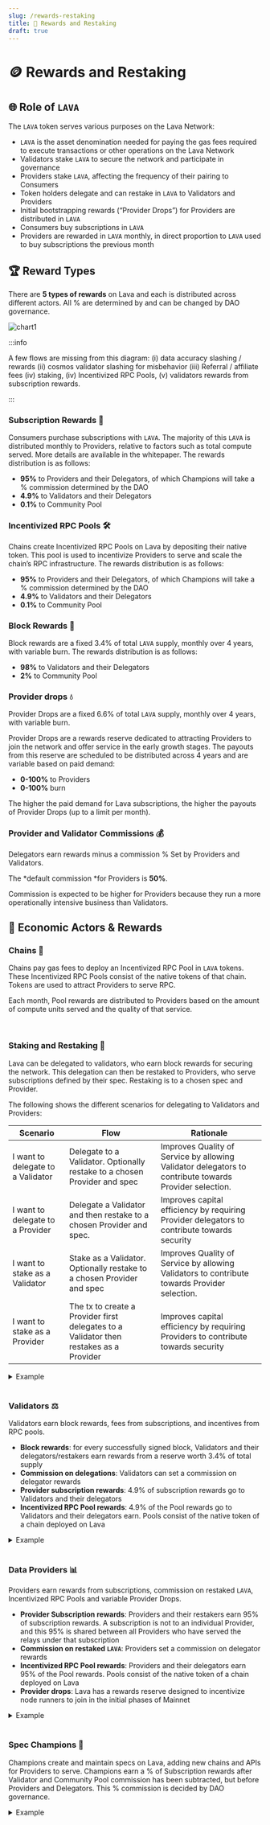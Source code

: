 ```yaml
---
slug: /rewards-restaking
title: 🛒 Rewards and Restaking
draft: true
---
```


# 🪙 Rewards and Restaking
## 🌐 Role of `LAVA`

The `LAVA` token serves various purposes on the Lava Network:
- `LAVA` is the asset denomination needed for paying the gas fees required to execute transactions or other operations on the Lava Network
- Validators stake `LAVA` to secure the network and participate in governance 
- Providers stake `LAVA`, affecting the frequency of their pairing to Consumers
- Token holders delegate and can restake in `LAVA` to Validators and Providers
- Initial bootstrapping rewards (“Provider Drops”) for Providers are distributed in `LAVA`
- Consumers buy subscriptions in `LAVA`
- Providers are rewarded in `LAVA` monthly, in direct proportion to `LAVA` used to buy subscriptions the previous month

## 🏆 Reward Types
There are **5 types of rewards** on Lava and each is distributed across different actors. All % are determined by and can be changed by DAO governance.

![chart1](/img/tokenomics/chart1.png)


:::info

A few flows are missing from this diagram: (i) data accuracy slashing / rewards (ii) cosmos validator slashing for misbehavior (iii) Referral / affiliate fees (iv) staking, (iv) Incentivized RPC Pools, (v) validators rewards from subscription rewards.

:::


### Subscription Rewards 💼
 
Consumers purchase subscriptions with `LAVA`. The majority of this `LAVA` is distributed monthly to Providers, relative to factors such as total compute served. More details are available in the whitepaper. The rewards distribution is as follows:
- **95%** to Providers and their Delegators, of which Champions will take a % commission determined by the DAO
- **4.9%** to Validators and their Delegators 
- **0.1%** to Community Pool 

### Incentivized RPC Pools 🛠️

Chains create Incentivized RPC Pools on Lava by depositing their native token. This pool is used to incentivize Providers to serve and scale the chain’s RPC infrastructure. The rewards distribution is as follows:
- **95%** to Providers and their Delegators, of which Champions will take a % commission determined by the DAO
- **4.9%** to Validators and their Delegators 
- **0.1%** to Community Pool 

### Block Rewards 🥇
    
Block rewards are a fixed 3.4% of total `LAVA` supply, monthly over 4 years, with variable burn. The rewards distribution is as follows:

- **98%** to Validators and their Delegators 
- **2%** to Community Pool


### Provider drops 💧

Provider Drops are a fixed 6.6% of total `LAVA` supply, monthly over 4 years, with variable burn. 

Provider Drops are a rewards reserve dedicated to attracting Providers to join the network and offer service in the early growth stages. The payouts from this reserve are scheduled to be distributed across 4 years and are variable based on paid demand: 
- **0-100%** to Providers
- **0-100%** burn

The higher the paid demand for Lava subscriptions, the higher the payouts of Provider Drops (up to a limit per month).


### Provider and Validator Commissions 💰

Delegators earn rewards minus a commission % Set by Providers and Validators. 

The *default commission *for Providers is **50%**.

Commission is expected to be higher for Providers because they run a more operationally intensive business than Validators.




## 👤 Economic Actors & Rewards

### Chains 🔗
Chains pay gas fees to deploy an Incentivized RPC Pool in `LAVA` tokens. These Incentivized RPC Pools consist of the native tokens of that chain. Tokens are used to attract Providers to serve RPC. 

Each month, Pool rewards are distributed to Providers based on the amount of compute units served and the quality of that service. 

<br />

### Staking and Restaking 🔄

Lava can be delegated to validators, who earn block rewards for securing the network. This delegation can then be restaked to Providers, who serve subscriptions defined by their spec. Restaking is to a chosen spec and Provider. 

The following shows the different scenarios for delegating to Validators and Providers:

| Scenario                      | Flow                                                    | Rationale                                                                              |
|-------------------------------|---------------------------------------------------------|----------------------------------------------------------------------------------------|
| I want to delegate to a Validator | Delegate to a Validator. Optionally restake to a chosen Provider and spec | Improves Quality of Service by allowing Validator delegators to contribute towards Provider selection. |
| I want to delegate to a Provider | Delegate a Validator and then restake to a chosen Provider and spec. | Improves capital efficiency by requiring Provider delegators to contribute towards security |
| I want to stake as a Validator | Stake as a Validator. Optionally restake to a chosen Provider and spec | Improves Quality of Service by allowing Validators to contribute towards Provider selection. |
| I want to stake as a Provider | The tx to create a Provider first delegates to a Validator then restakes as a Provider | Improves capital efficiency by requiring Providers to contribute towards security |


<details>
<summary> Example </summary>

Staking to a Validator Scenario #1: Validator has staked a minimum of 100 `LAVA` and a user wants to delegate. The Delegator can stake `LAVA` solely to the Validator, without obligation to restake to a Provider. 

Staking to a spec Scenario #2: Provider has staked a minimum of 100 `LAVA` and a user wants to delegate to the Provider’s Dymension RPC spec to earn a share of their rewards for serving Dymension RPC. Delegator is required to first delegate to a Validator. No additional capital is required but the delegation can be restaked to a spec, meaning greater risk but higher rewards (Provider rewards to Delegators). 
</details>

<br />

### Validators ⚖️

Validators earn block rewards, fees from subscriptions, and incentives from RPC pools.

- **Block rewards**: for every successfully signed block, Validators and their delegators/restakers earn rewards from a reserve worth 3.4% of total supply 
- **Commission on delegations**: Validators can set a commission on delegator rewards
- **Provider subscription rewards**: 4.9% of subscription rewards go to Validators and their delegators
- **Incentivized RPC Pool rewards**: 4.9% of the Pool rewards go to Validators and their delegators earn. Pools consist of the native token of a chain deployed on Lava


<details>
<summary> Example </summary>

Validator has staked a minimum of 100 `LAVA`. A user delegates 50 `LAVA` to the Validator i.e. Validator has 66.6% of stake and delegator has 33.3%. 
Consider a scenario where the block reward is 1000 `LAVA` and commission is 5%. 

98% (980 `LAVA`) of Block rewards go to Validators and delegators. 2% goes to the Community Pool (20 `LAVA`). 

Of the 980 `LAVA`, the Validator gets (980*0.66) + (980*0.33*0.05) in rewards i.e. 668.85 `LAVA`. Delegators would get 311.15 `LAVA`. 

Additionally, if there is an Incentivized RPC Pool of 1000 TOKEN or a Subscription pool of 1000 `LAVA`, Providers and their delegators would get 95%, Validators and their delegators would get 4.9% and the Community Pool would get 0.1%. 

Of the 4.9% (49 TOKEN or `LAVA`), assuming the same 2:1 ratio in Validator:Delegator stake and a 5% commission, the Validator gets (49*0.66) + (49*0.33*0.05) in rewards i.e. 33.1485 TOKEN or `LAVA`. Delegators would get 15.8515 TOKEN or `LAVA`. 
</details>

<br />

### Data Providers 📊
Providers earn rewards from subscriptions, commission on restaked `LAVA`, Incentivized RPC Pools and variable Provider Drops. 

- **Provider Subscription rewards**: Providers and their restakers earn 95% of subscription rewards. A subscription is not to an individual Provider, and this 95% is shared between all Providers who have served the relays under that subscription
- **Commission on restaked `LAVA`**: Providers set a commission on delegator rewards
- **Incentivized RPC Pool rewards**: Providers and their delegators earn 95% of the Pool rewards. Pools consist of the native token of a chain deployed on Lava
- **Provider drops**: Lava has a rewards reserve designed to incentivize node runners to join in the initial phases of Mainnet

<details>
<summary> Example </summary>

Provider has staked a minimum of 100 `LAVA`. A user delegates 50 `LAVA` to the Provider (which has also restaked to a Validator of their choice) i.e. Provider has 66.6% of stake and delegator has 33.3%. The Delegator would also restake the same 50 `LAVA` to a Validator, taking on extra risk but earning additional yield, as calculated in the previous section on Validator rewards.

Consider a scenario where the monthly Subscriptions total to 1000 `LAVA` and Provider commission is 5%. This example assumes that there is 1 Provider and Champion commission is 0% - learn more in the next section.

The Provider and their delegators would get 95%, Validators and their delegators would get 4.9% and the Community Pool would get 0.1%. 
Of the 95% (950 `LAVA`), given that Provider stake is 2:1 of delegations and there is a 5% commission, the Provider gets (950*0.66) + (950*0.33*0.05) in rewards i.e. 642.675 `LAVA`. Delegators would get 307.325 `LAVA`. 

If there are multiple Providers on the network, individual Subscription rewards are determined by factors including Quality of Service and compute served. More details are available in the whitepaper. 

Providers also receive Drops, a variable reward boost distributed monthly in direct proportion to paid demand for Lava. In cases where there are a few Providers or quality is low, Drop rewards may not be distributed. This is to prevent collusion between Consumers and Providers to earn rewards.
</details>
<br/>

### Spec Champions 🏅
Champions create and maintain specs on Lava, adding new chains and APIs for Providers to serve. Champions earn a % of Subscription rewards after Validator and Community Pool commission has been subtracted, but before Providers and Delegators. This % commission is decided by DAO governance. 



<details>
<summary> Example </summary>

Provider has staked a minimum of 100 `LAVA`. A user delegates 50 `LAVA` to the Provider (which has also restaked to a Validator of their choice) i.e. Provider has 66.6% of stake and delegator has 33.3%.

Consider a scenario where the monthly Subscriptions total to 1000 `LAVA` and Provider commission is 5%. This example assumes that the Champion commission is 1%. 
Providers and their Delegators receive 95% (950 `LAVA`) of the Subscription rewards, after Validator and Community Pool rewards have been distributed (the remaining 5%). Champion commission is taken from this 95%.

Of the 950 `LAVA`, assuming a Champion commission of 1%, Champions would receive 9.5 `LAVA` and the remaining 940.5 would be shared between Providers and their Delegators, as described in the Provider rewards section above. The 9.5 `LAVA` rewards are recalculated monthly, based on the amount of `LAVA` used to purchase subscriptions
</details>
